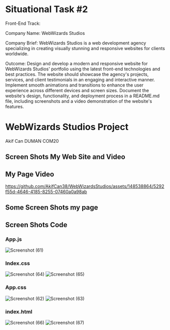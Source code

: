 # Situational Task #2

Front-End Track:

Company Name: WebWizards Studios

Company Brief: WebWizards Studios is a web development agency specializing in creating visually stunning and responsive websites for clients worldwide.

Outcome: Design and develop a modern and responsive website for WebWizards Studios' portfolio using the latest front-end technologies and best practices. The website should showcase the agency's projects, services, and client testimonials in an engaging and interactive manner. Implement smooth animations and transitions to enhance the user experience across different devices and screen sizes. Document the website's design, functionality, and deployment process in a README.md file, including screenshots and a video demonstration of the website's features.

# WebWizards Studios Project

Akif Can DUMAN COM20

 ## Screen Shots My Web Site and Video

 ## My Page Video
 
https://github.com/AkifCan38/WebWizardsStudios/assets/148538864/5292f55d-4646-4185-8255-07460a0a98ab

 ## Some Screen Shots my page

 ## Screen Shots Code

 ### App.js
 ![Screenshot (61)](https://github.com/AkifCan38/WebWizardsStudios/assets/148538864/b9509533-6873-4da5-8329-d5bdaffd136b)
 ### Index.css
![Screenshot (64)](https://github.com/AkifCan38/WebWizardsStudios/assets/148538864/d673908f-30d5-45e8-af6c-de68578dfa45)
![Screenshot (65)](https://github.com/AkifCan38/WebWizardsStudios/assets/148538864/d60dd50c-7c02-4924-8624-1424daf91897)
 ### App.css
![Screenshot (62)](https://github.com/AkifCan38/WebWizardsStudios/assets/148538864/9385fd3d-b172-40f0-967a-e04bb7a69fe9)
![Screenshot (63)](https://github.com/AkifCan38/WebWizardsStudios/assets/148538864/e7af1dc4-81d3-4419-b0d1-d9690af2d663)
 ### index.html
 ![Screenshot (66)](https://github.com/AkifCan38/WebWizardsStudios/assets/148538864/f7106bb1-a200-4974-a8eb-4e539427599a)
![Screenshot (67)](https://github.com/AkifCan38/WebWizardsStudios/assets/148538864/69b2ed38-166a-477a-ae87-ae782f763339)
